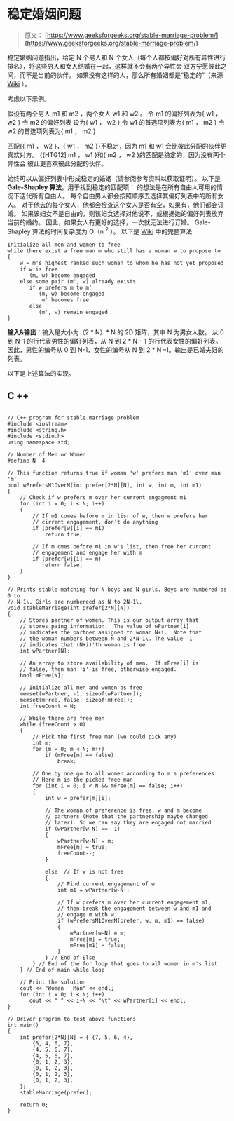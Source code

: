 # 稳定婚姻问题

> 原文： [https://www.geeksforgeeks.org/stable-marriage-problem/](https://www.geeksforgeeks.org/stable-marriage-problem/)

稳定婚姻问题指出，给定 N 个男人和 N 个女人（每个人都按偏好对所有异性进行排名），将这些男人和女人结婚在一起，这样就不会有两个异性会 双方宁愿彼此之间，而不是当前的伙伴。 如果没有这样的人，那么所有婚姻都是“稳定的”（来源 [Wiki](http://en.wikipedia.org/wiki/Stable_marriage_problem) ）。

考虑以下示例。

假设有两个男人 m1 和 m2 ，两个女人 w1 和 w2 。
令 m1 的偏好列表为{ w1 ， w2 }
令 m2 的偏好列表 设为{ w1 ， w2 }
令 w1 的首选项列表为{ m1 ， m2 }
令 w2 的首选项列表为{ m1 ， m2 }

匹配{{ m1 ， w2 }，{ w1 ， m2 }}不稳定，因为 m1 和 w1 会比彼此分配的伙伴更喜欢对方。 {{HTG12] m1 ， w1 }和{ m2 ， w2 }的匹配是稳定的，因为没有两个异性会 彼此更喜欢彼此分配的伙伴。

始终可以从偏好列表中形成稳定的婚姻（请参阅参考资料以获取证明）。 以下是 **Gale-Shapley 算法**，用于找到稳定的匹配项：
的想法是在所有自由人可用的情况下迭代所有自由人。 每个自由男人都会按照顺序去选择其偏好列表中的所有女人。 对于他去的每个女人，他都会检查这个女人是否有空，如果有，他们都会订婚。 如果该妇女不是自由的，则该妇女选择对他说不，或根据她的偏好列表放弃当前的婚约。 因此，如果女人有更好的选择，一次就无法进行订婚。 Gale-Shapley 算法的时间复杂度为 O（n <sup>2</sup> ）。
以下是 [Wiki](http://en.wikipedia.org/wiki/Stable_marriage_problem) 中的完整算法

```
Initialize all men and women to free
while there exist a free man m who still has a woman w to propose to 
{
    w = m's highest ranked such woman to whom he has not yet proposed
    if w is free
       (m, w) become engaged
    else some pair (m', w) already exists
       if w prefers m to m'
          (m, w) become engaged
           m' becomes free
       else
          (m', w) remain engaged    
}
```

**输入&输出**：输入是大小为（2 * N）* N 的 2D 矩阵，其中 N 为男女人数。 从 0 到 N-1 的行代表男性的偏好列表，从 N 到 2 * N – 1 的行代表女性的偏好列表。 因此，男性的编号从 0 到 N-1，女性的编号从 N 到 2 * N –1。输出是已婚夫妇的列表。

以下是上述算法的实现。

## C ++

```

// C++ program for stable marriage problem 
#include <iostream> 
#include <string.h> 
#include <stdio.h> 
using namespace std; 

// Number of Men or Women 
#define N  4 

// This function returns true if woman 'w' prefers man 'm1' over man 'm' 
bool wPrefersM1OverM(int prefer[2*N][N], int w, int m, int m1) 
{ 
    // Check if w prefers m over her current engagment m1 
    for (int i = 0; i < N; i++) 
    { 
        // If m1 comes before m in lisr of w, then w prefers her 
        // cirrent engagement, don't do anything 
        if (prefer[w][i] == m1) 
            return true; 

        // If m cmes before m1 in w's list, then free her current 
        // engagement and engage her with m 
        if (prefer[w][i] == m) 
           return false; 
    } 
} 

// Prints stable matching for N boys and N girls. Boys are numbered as 0 to 
// N-1\. Girls are numbereed as N to 2N-1\. 
void stableMarriage(int prefer[2*N][N]) 
{ 
    // Stores partner of women. This is our output array that 
    // stores paing information.  The value of wPartner[i] 
    // indicates the partner assigned to woman N+i.  Note that 
    // the woman numbers between N and 2*N-1\. The value -1 
    // indicates that (N+i)'th woman is free 
    int wPartner[N]; 

    // An array to store availability of men.  If mFree[i] is 
    // false, then man 'i' is free, otherwise engaged. 
    bool mFree[N]; 

    // Initialize all men and women as free 
    memset(wPartner, -1, sizeof(wPartner)); 
    memset(mFree, false, sizeof(mFree)); 
    int freeCount = N; 

    // While there are free men 
    while (freeCount > 0) 
    { 
        // Pick the first free man (we could pick any) 
        int m; 
        for (m = 0; m < N; m++) 
            if (mFree[m] == false) 
                break; 

        // One by one go to all women according to m's preferences. 
        // Here m is the picked free man 
        for (int i = 0; i < N && mFree[m] == false; i++) 
        { 
            int w = prefer[m][i]; 

            // The woman of preference is free, w and m become 
            // partners (Note that the partnership maybe changed 
            // later). So we can say they are engaged not married 
            if (wPartner[w-N] == -1) 
            { 
                wPartner[w-N] = m; 
                mFree[m] = true; 
                freeCount--; 
            } 

            else  // If w is not free 
            { 
                // Find current engagement of w 
                int m1 = wPartner[w-N]; 

                // If w prefers m over her current engagement m1, 
                // then break the engagement between w and m1 and 
                // engage m with w. 
                if (wPrefersM1OverM(prefer, w, m, m1) == false) 
                { 
                    wPartner[w-N] = m; 
                    mFree[m] = true; 
                    mFree[m1] = false; 
                } 
            } // End of Else 
        } // End of the for loop that goes to all women in m's list 
    } // End of main while loop 

    // Print the solution 
    cout << "Woman   Man" << endl; 
    for (int i = 0; i < N; i++) 
       cout << " " << i+N << "\t" << wPartner[i] << endl; 
} 

// Driver program to test above functions 
int main() 
{ 
    int prefer[2*N][N] = { {7, 5, 6, 4}, 
        {5, 4, 6, 7}, 
        {4, 5, 6, 7}, 
        {4, 5, 6, 7}, 
        {0, 1, 2, 3}, 
        {0, 1, 2, 3}, 
        {0, 1, 2, 3}, 
        {0, 1, 2, 3}, 
    }; 
    stableMarriage(prefer); 

    return 0; 
} 

```